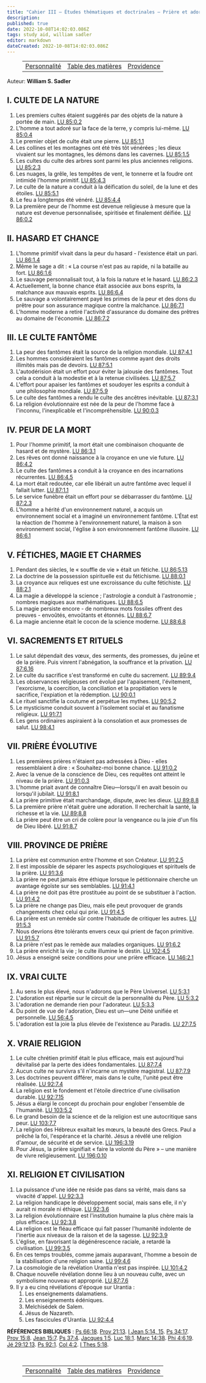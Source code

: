 ```yaml
---
title: "Cahier III — Études thématiques et doctrinales — Prière et adoration"
description: 
published: true
date: 2022-10-08T14:02:03.086Z
tags: study aid, william sadler
editor: markdown
dateCreated: 2022-10-08T14:02:03.086Z
---
```


<figure class="table chapter-navigator">
	<table>
		<tbody>
		<tr>
			<td><a href="/fr/article/William_S_Sadler/Workbook_3_Topical_and_Doctrinal_Studies/Personality">Personnalité</a></td>
			<td><a href="/fr/article/William_S_Sadler/Workbook_3_Topical_and_Doctrinal_Studies/Index">Table des matières</a></td>
			<td><a href="/fr/article/William_S_Sadler/Workbook_3_Topical_and_Doctrinal_Studies/Providence">Providence</a></td>
		</tr>
		</tbody>
	</table>
</figure>

Auteur: **William S. Sadler**

## I. CULTE DE LA NATURE

1. Les premiers cultes étaient suggérés par des objets de la nature à portée de main. [LU 85:0.2](/fr/The_Urantia_Book/85#p0_2)
2. L'homme a tout adoré sur la face de la terre, y compris lui-même. [LU 85:0.4](/fr/The_Urantia_Book/85#p0_4)
3. Le premier objet de culte était une pierre. [LU 85:1.1](/fr/The_Urantia_Book/85#p1_1)
4. Les collines et les montagnes ont été très tôt vénérées ; les dieux vivaient sur les montagnes, les démons dans les cavernes. [LU 85:1.5](/fr/The_Urantia_Book/85#p1_5)
5. Les cultes du culte des arbres sont parmi les plus anciennes religions. [LU 85:2.3](/fr/The_Urantia_Book/85#p2_3)
6. Les nuages, la grêle, les tempêtes de vent, le tonnerre et la foudre ont intimidé l'homme primitif. [LU 85:4.3](/fr/The_Urantia_Book/85#p4_3)
7. Le culte de la nature a conduit à la déification du soleil, de la lune et des étoiles. [LU 85:5.1](/fr/The_Urantia_Book/85#p5_1)
8. Le feu a longtemps été vénéré. [LU 85:4.4](/fr/The_Urantia_Book/85#p4_4)
9. La première peur de l'homme est devenue religieuse à mesure que la nature est devenue personnalisée, spiritisée et finalement déifiée. [LU 86:0.2](/fr/The_Urantia_Book/86#p0_2)

## II. HASARD ET CHANCE

1. L'homme primitif vivait dans la peur du hasard - l'existence était un pari. [LU 86:1.4](/fr/The_Urantia_Book/86#p1_4)
2. Même le sage a dit : « La course n'est pas au rapide, ni la bataille au fort. [LU 86:1.6](/fr/The_Urantia_Book/86#p1_6)
3. Le sauvage personnalisait tout, à la fois la nature et le hasard. [LU 86:2.3](/fr/The_Urantia_Book/86#p2_3)
4. Actuellement, la bonne chance était associée aux bons esprits, la malchance aux mauvais esprits. [LU 86:6.4](/fr/The_Urantia_Book/86#p6_4)
5. Le sauvage a volontairement payé les primes de la peur et des dons du prêtre pour son assurance magique contre la malchance. [LU 86:7.1](/fr/The_Urantia_Book/86#p7_1)
6. L'homme moderne a retiré l'activité d'assurance du domaine des prêtres au domaine de l'économie. [LU 86:7.2](/fr/The_Urantia_Book/86#p7_2)

## III. LE CULTE FANTÔME

1. La peur des fantômes était la source de la religion mondiale. [LU 87:4.1](/fr/The_Urantia_Book/87#p4_1)
2. Les hommes considéraient les fantômes comme ayant des droits illimités mais pas de devoirs. [LU 87:5.1](/fr/The_Urantia_Book/87#p5_1)
3. L'autodérision était un effort pour éviter la jalousie des fantômes. Tout cela a conduit à la modestie et à la retenue civilisées. [LU 87:5.7](/fr/The_Urantia_Book/87#p5_7)
4. L'effort pour apaiser les fantômes et soudoyer les esprits a conduit à une philosophie mondiale. [LU 87:5.9](/fr/The_Urantia_Book/87#p5_9)
5. Le culte des fantômes a rendu le culte des ancêtres inévitable. [LU 87:3.1](/fr/The_Urantia_Book/87#p3_1)
6. La religion évolutionnaire est née de la peur de l'homme face à l'inconnu, l'inexplicable et l'incompréhensible. [LU 90:0.3](/fr/The_Urantia_Book/90#p0_3)

## IV. PEUR DE LA MORT

1. Pour l'homme primitif, la mort était une combinaison choquante de hasard et de mystère. [LU 86:3.1](/fr/The_Urantia_Book/86#p3_1)
2. Les rêves ont donné naissance à la croyance en une vie future. [LU 86:4.2](/fr/The_Urantia_Book/86#p4_2)
3. Le culte des fantômes a conduit à la croyance en des incarnations récurrentes. [LU 86:4.5](/fr/The_Urantia_Book/86#p4_5)
4. La mort était redoutée, car elle libérait un autre fantôme avec lequel il fallait lutter. [LU 87:1.1](/fr/The_Urantia_Book/87#p1_1)
5. Le service funèbre était un effort pour se débarrasser du fantôme. [LU 87:2.3](/fr/The_Urantia_Book/87#p2_3)
6. L'homme a hérité d'un environnement naturel, a acquis un environnement social et a imaginé un environnement fantôme. L'État est la réaction de l'homme à l'environnement naturel, la maison à son environnement social, l'église à son environnement fantôme illusoire. [LU 86:6.1](/fr/The_Urantia_Book/86#p6_1)

## V. FÉTICHES, MAGIE ET ​​CHARMES

1. Pendant des siècles, le « souffle de vie » était un fétiche. [LU 86:5.13](/fr/The_Urantia_Book/86#p5_13)
2. La doctrine de la possession spirituelle est du fétichisme. [LU 88:0.1](/fr/The_Urantia_Book/88#p0_1)
3. La croyance aux reliques est une excroissance du culte fétichiste. [LU 88:2.1](/fr/The_Urantia_Book/88#p2_1)
4. La magie a développé la science ; l'astrologie a conduit à l'astronomie ; nombres magiques aux mathématiques. [LU 88:6.5](/fr/The_Urantia_Book/88#p6_5)
5. La magie persiste encore - de nombreux mots fossiles offrent des preuves - envoûtés, envoûtants et étonnés. [LU 88:6.7](/fr/The_Urantia_Book/88#p6_7)
6. La magie ancienne était le cocon de la science moderne. [LU 88:6.8](/fr/The_Urantia_Book/88#p6_8)

## VI. SACREMENTS ET RITUELS

1. Le salut dépendait des vœux, des serments, des promesses, du jeûne et de la prière. Puis vinrent l'abnégation, la souffrance et la privation. [LU 87:6.16](/fr/The_Urantia_Book/87#p6_16)
2. Le culte du sacrifice s'est transformé en culte du sacrement. [LU 89:9.4](/fr/The_Urantia_Book/89#p9_4)
3. Les observances religieuses ont évolué par l'apaisement, l'évitement, l'exorcisme, la coercition, la conciliation et la propitiation vers le sacrifice, l'expiation et la rédemption. [LU 90:0.1](/fr/The_Urantia_Book/90#p0_1)
4. Le rituel sanctifie la coutume et perpétue les mythes. [LU 90:5.2](/fr/The_Urantia_Book/90#p5_2)
5. Le mysticisme conduit souvent à l'isolement social et au fanatisme religieux. [LU 91:7.1](/fr/The_Urantia_Book/91#p7_1)
6. Les gens ordinaires aspiraient à la consolation et aux promesses de salut. [LU 98:4.1](/fr/The_Urantia_Book/98#p4_1)

## VII. PRIÈRE ÉVOLUTIVE

1. Les premières prières n'étaient pas adressées à Dieu - elles ressemblaient à dire : « Souhaitez-moi bonne chance. [LU 91:0.2](/fr/The_Urantia_Book/91#p0_2)
2. Avec la venue de la conscience de Dieu, ces requêtes ont atteint le niveau de la prière. [LU 91:0.3](/fr/The_Urantia_Book/91#p0_3)
3. L'homme priait avant de connaître Dieu—lorsqu'il en avait besoin ou lorsqu'il jubilait. [LU 91:8.1](/fr/The_Urantia_Book/91#p8_1)
4. La prière primitive était marchandage, dispute, avec les dieux. [LU 89:8.8](/fr/The_Urantia_Book/89#p8_8)
5. La première prière n'était guère une adoration. Il recherchait la santé, la richesse et la vie. [LU 89:8.8](/fr/The_Urantia_Book/89#p8_8)
6. La prière peut être un cri de colère pour la vengeance ou la joie d'un fils de Dieu libéré. [LU 91:8.7](/fr/The_Urantia_Book/91#p8_7)

## VIII. PROVINCE DE PRIÈRE

1. La prière est communion entre l'homme et son Créateur. [LU 91:2.5](/fr/The_Urantia_Book/91#p2_5)
2. Il est impossible de séparer les aspects psychologiques et spirituels de la prière. [LU 91:3.6](/fr/The_Urantia_Book/91#p3_6)
3. La prière ne peut jamais être éthique lorsque le pétitionnaire cherche un avantage égoïste sur ses semblables. [LU 91:4.1](/fr/The_Urantia_Book/91#p4_1)
4. La prière ne doit pas être prostituée au point de se substituer à l'action. [LU 91:4.2](/fr/The_Urantia_Book/91#p4_2)
5. La prière ne change pas Dieu, mais elle peut provoquer de grands changements chez celui qui prie. [LU 91:4.5](/fr/The_Urantia_Book/91#p4_5)
6. La prière est un remède sûr contre l'habitude de critiquer les autres. [LU 91:5.3](/fr/The_Urantia_Book/91#p5_3)
7. Nous devrions être tolérants envers ceux qui prient de façon primitive. [LU 91:5.7](/fr/The_Urantia_Book/91#p5_7)
8. La prière n'est pas le remède aux maladies organiques. [LU 91:6.2](/fr/The_Urantia_Book/91#p6_2)
9. La prière enrichit la vie ; le culte illumine le destin. [LU 102:4.5](/fr/The_Urantia_Book/102#p4_5)
10. Jésus a enseigné seize conditions pour une prière efficace. [LU 146:2.1](/fr/The_Urantia_Book/146#p2_1)

## IX. VRAI CULTE

1. Au sens le plus élevé, nous n'adorons que le Père Universel. [LU 5:3.1](/fr/The_Urantia_Book/5#p3_1)
2. L'adoration est répartie sur le circuit de la personnalité du Père. [LU 5:3.2](/fr/The_Urantia_Book/5#p3_2)
3. L'adoration ne demande rien pour l'adorateur. [LU 5:3.3](/fr/The_Urantia_Book/5#p3_3)
4. Du point de vue de l'adoration, Dieu est un—une Déité unifiée et personnelle. [LU 56:4.5](/fr/The_Urantia_Book/56#p4_5)
5. L'adoration est la joie la plus élevée de l'existence au Paradis. [LU 27:7.5](/fr/The_Urantia_Book/27#p7_5)

## X. VRAIE RELIGION

1. Le culte chrétien primitif était le plus efficace, mais est aujourd'hui dévitalisé par la perte des idées fondamentales. [LU 87:7.4](/fr/The_Urantia_Book/87#p7_4)
2. Aucun culte ne survivra s'il n'incarne un mystère magistral. [LU 87:7.9](/fr/The_Urantia_Book/87#p7_9)
3. Les doctrines peuvent différer, mais dans le culte, l'unité peut être réalisée. [LU 92:7.4](/fr/The_Urantia_Book/92#p7_4)
4. La religion est le fondement et l'étoile directrice d'une civilisation durable. [LU 92:7.15](/fr/The_Urantia_Book/92#p7_15)
5. Jésus a élargi le concept du prochain pour englober l'ensemble de l'humanité. [LU 103:5.2](/fr/The_Urantia_Book/103#p5_2)
6. Le grand besoin de la science et de la religion est une autocritique sans peur. [LU 103:7.7](/fr/The_Urantia_Book/103#p7_7)
7. La religion des Hébreux exaltait les mœurs, la beauté des Grecs. Paul a prêché la foi, l'espérance et la charité. Jésus a révélé une religion d'amour, de sécurité et de service. [LU 196:3.19](/fr/The_Urantia_Book/196#p3_19)
8. Pour Jésus, la prière signifiait « faire la volonté du Père » – une manière de vivre religieusement. [LU 196:0.10](/fr/The_Urantia_Book/196#p0_10)

## XI. RELIGION ET CIVILISATION

1. La puissance d'une idée ne réside pas dans sa vérité, mais dans sa vivacité d'appel. [LU 92:3.3](/fr/The_Urantia_Book/92#p3_3)
2. La religion handicape le développement social, mais sans elle, il n'y aurait ni morale ni éthique. [LU 92:3.6](/fr/The_Urantia_Book/92#p3_6)
3. La religion évolutionnaire est l'institution humaine la plus chère mais la plus efficace. [LU 92:3.8](/fr/The_Urantia_Book/92#p3_8)
4. La religion est le fléau efficace qui fait passer l'humanité indolente de l'inertie aux niveaux de la raison et de la sagesse. [LU 92:3.9](/fr/The_Urantia_Book/92#p3_9)
5. L'église, en favorisant la dégénérescence raciale, a retardé la civilisation. [LU 99:3.5](/fr/The_Urantia_Book/99#p3_5)
6. En ces temps troublés, comme jamais auparavant, l'homme a besoin de la stabilisation d'une religion saine. [LU 99:4.6](/fr/The_Urantia_Book/99#p4_6)
7. La cosmologie de la révélation Urantia n'est pas inspirée. [LU 101:4.2](/fr/The_Urantia_Book/101#p4_2)
8. Chaque nouvelle révélation donne lieu à un nouveau culte, avec un symbolisme nouveau et approprié. [LU 87:7.6](/fr/The_Urantia_Book/87#p7_6)
9. Il y a eu cinq révélations d'époque sur Urantia :
	1. Les enseignements dalamatiens.
	2. Les enseignements édéniques.
	3. Melchisédek de Salem.
	4. Jésus de Nazareth.
	5. Les fascicules d'Urantia. [LU 92:4.4](/fr/The_Urantia_Book/92#p4_4)

**RÉFÉRENCES BIBLIQUES** : [Ps 66:18](/fr/Bible/Psalms/66#v18). [Prov 21:13](/fr/Bible/Proverbs/21#v13). [I Jean 5:14, 15](/fr/Bible/1_John/5#v14). [Ps 34:17](/fr/Bible/Psalms/34#v17). [Prov 15:8](/fr/Bible/Proverbs/15#v8). [Jean 15:7](/fr/Bible/John/15#v7). [Ps 37:4](/fr/Bible/Psalms/37#v4). [Jacques 1:5](/fr/Bible/James/1#v5). [Luc 18:1](/fr/Bible/Luke/18#v1). [Marc 14:38](/fr/Bible/Mark/14#v38). [Phi 4:6,19](/fr/Bible/Philippians/4#v6). [Jé 29:12,13](/fr/Bible/Jeremiah/29#v12). [Ps 92:1](/fr/Bible/Psalms/92#v1). [Col 4:2](/fr/Bible/Colossians/4#v2). [I Thes 5:18](/fr/Bible/1_Thessalonians/5#v18).




<br>

<figure class="table chapter-navigator">
	<table>
		<tbody>
		<tr>
			<td><a href="/fr/article/William_S_Sadler/Workbook_3_Topical_and_Doctrinal_Studies/Personality">Personnalité</a></td>
			<td><a href="/fr/article/William_S_Sadler/Workbook_3_Topical_and_Doctrinal_Studies/Index">Table des matières</a></td>
			<td><a href="/fr/article/William_S_Sadler/Workbook_3_Topical_and_Doctrinal_Studies/Providence">Providence</a></td>
		</tr>
		</tbody>
	</table>
</figure>